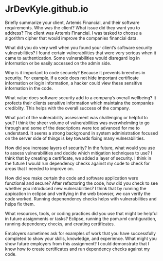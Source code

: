 # JrDevKyle.github.io

Briefly summarize your client, Artemis Financial, and their software requirements. Who was the client? What issue did they want you to address?
The client was Artemis Financial. I was tasked to choose a algorithm cipher that would improve the companies financial data.

What did you do very well when you found your client’s software security vulnerabilities? 
I found certain vulnerabilities that were very serious when it came to authentication. Some vulnerabilities would disregard log in information or be easily accessed on the admin side. 

Why is it important to code securely? 
Because it prevents breeches in security. For example, if a code does not hide important certificate information or login information, a hacker could view these sensitive information in the code. 

What value does software security add to a company’s overall wellbeing?
It profects their clients sensitive information which maintains the companies crediblity. This helps with the overall success of the company.

What part of the vulnerability assessment was challenging or helpful to you?
I think the sheer volume of vulnerabilities was overwhelmiing to go through and some of the descriptions were too advanced for me to understand. It seems a strong background in system administration focused on the server side of things is key towards fixing many vulnerabilities. 

How did you increase layers of security? In the future, what would you use to assess vulnerabilities and decide which mitigation techniques to use?
I think that by creating a certificate, we added a layer of security. I think in the future I would run dependency checks against my code to check for areas that I needed to improve on.

How did you make certain the code and software application were functional and secure? After refactoring the code, how did you check to see whether you introduced new vulnerabilities?
I think that by running the appication in eclipse and verifying in the web browser, we can verify the code worked. Running depenendency checks helps with vulnerabilities and helps fix them.

What resources, tools, or coding practices did you use that might be helpful in future assignments or tasks?
Eclipse, running the pom.xml configuration, running dependency checks, and creating certificates.

Employers sometimes ask for examples of work that you have successfully completed to show your skills, knowledge, and experience. What might you show future employers from this assignment?
I could demonstrate that I know how to create certificates and run dependency checks against my code.
